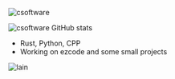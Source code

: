 ![csoftware](https://github.com/csoftware-arigpt/csoftware-arigpt/assets/130468357/1ed4022f-d8ee-40e6-88e1-c46d7dd6b8ec)

![csoftware GitHub stats](https://github-readme-stats.vercel.app/api?username=csoftware-arigpt&show_icons=true&theme=merko)

- Rust, Python, CPP
- Working on ezcode and some small projects

![lain](https://external-content.duckduckgo.com/iu/?u=https%3A%2F%2Fpnghq.com%2Fwp-content%2Fuploads%2Flain-iwakura-png-clear-background-768x1328.png&f=1&nofb=1&ipt=1f1ad4d4e79c8774047f471993c872c94faf86159cd5d59f6e799dff96337f79&ipo=images)

